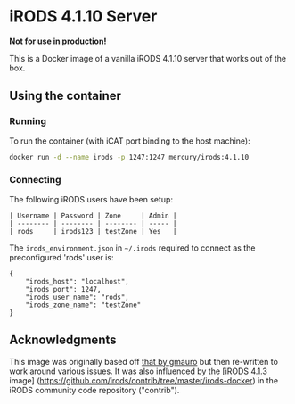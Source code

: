 # iRODS 4.1.10 Server
**Not for use in production!**

This is a Docker image of a vanilla iRODS 4.1.10 server that works out of the box.

## Using the container
### Running
To run the container (with iCAT port binding to the host machine):
```bash
docker run -d --name irods -p 1247:1247 mercury/irods:4.1.10
```

### Connecting
The following iRODS users have been setup:
```
| Username | Password | Zone     | Admin |
| -------- | -------- | -------- | ----- |
| rods     | irods123 | testZone | Yes   |
```

The `irods_environment.json` in `~/.irods` required to connect as the preconfigured 'rods' user is:
```
{
    "irods_host": "localhost",
    "irods_port": 1247,
    "irods_user_name": "rods",
    "irods_zone_name": "testZone"
}
```

## Acknowledgments
This image was originally based off [that by gmauro](https://github.com/gmauro/boxed-irods) but then re-written to work
around various issues. It was also influenced by the [iRODS 4.1.3 image]
(https://github.com/irods/contrib/tree/master/irods-docker) in the iRODS community code repository ("contrib").